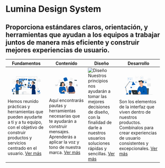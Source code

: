 # Lumina Design System
## Proporciona estándares claros, orientación, y herramientas que ayudan a los equipos a trabajar juntos de manera más eficiente y construir mejores experiencias de usuario.

Fundamentos | Contenido | Diseño | Desarrollo
---- | ---- | ---- | ----
![Fundamentos](../Assests/Fundamentos.jpg) Hemos reunido prácticas y herramientas que pueden ayudarte a ti y a tu equipo, con el objetivo de construir productos y servicios centrado en el usuario. [Ver más](../Fundamentos/Introducción/LuminaDesignSystem.md) | ![Contenido](../Assests/Contenido.jpg) Aquí encontrarás pautas y herramientas necesarias que te ayudarán a construir mensajes. Aprenderás a aplicar la voz y tono de nuestra marca. [Ver más](../Contenido/Contenido/Introducción.md) | ![Diseño](Assests/Diseño.jpg) Nuestros principios nos ayudarán a tomar las mejores decisiones de diseño, con la finalidad de darle a nuestros usuarios soluciones rápidas y sencillas. [Ver más](diseno/Fundamentos/Colores.md)| ![Desarrollo](Assests/Desarrollo.jpg) Son los elementos de la interfaz que viven dentro de nuestros productos. Combínalos para crear experiencias de usuario consistentes y excepcionales. [Ver más](../Desarrollo/ParaEmpezar/Desarrollo.md)